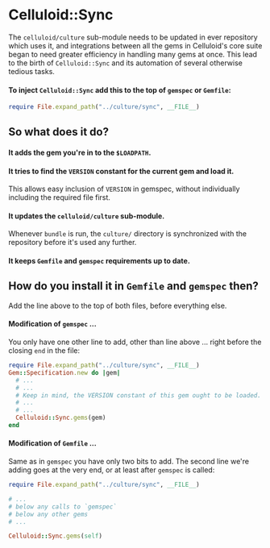 # Celluloid::Sync

The `celluloid/culture` sub-module needs to be updated in ever repository which uses it, and integrations between all the gems in Celluloid's core suite began to need greater efficiency in handling many gems at once. This lead to the birth of `Celluloid::Sync` and its automation of several otherwise tedious tasks.

#### To inject `Celluloid::Sync` add this to the top of `gemspec` or `Gemfile`:

```ruby
require File.expand_path("../culture/sync", __FILE__)
```

## So what does it do?

#### It adds the gem you're in to the `$LOADPATH`.

#### It tries to find the `VERSION` constant for the current gem and load it.

This allows easy inclusion of `VERSION` in gemspec, without individually including the required file first.

#### It updates the `celluloid/culture` sub-module.

Whenever `bundle` is run, the `culture/` directory is synchronized with the repository before it's used any further.

#### It keeps `Gemfile` and `gemspec` requirements up to date.


## How do you install it in `Gemfile` and `gemspec` then?

Add the line above to the top of both files, before everything else.

#### Modification of `gemspec` ...

You only have one other line to add, other than line above ... right before the closing `end` in the file:

```ruby
require File.expand_path("../culture/sync", __FILE__)
Gem::Specification.new do |gem|
  # ...
  # ...
  # Keep in mind, the VERSION constant of this gem ought to be loaded.
  # ...
  # ...
  Celluloid::Sync.gems(gem)
end

```

#### Modification of `Gemfile` ...

Same as in `gemspec` you have only two bits to add. The second line we're adding goes at the very end, or at least after `gemspec` is called:

```ruby
require File.expand_path("../culture/sync", __FILE__)

# ...
# below any calls to `gemspec`
# below any other gems
# ...

Celluloid::Sync.gems(self)
```
